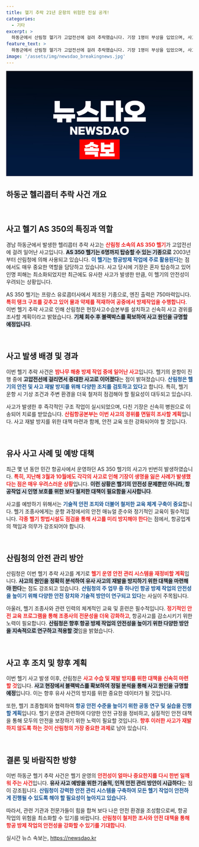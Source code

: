 ```yaml
---
title: 헬기 추락 21년 운항의 위험한 진실 공개!
categories:
  - 기타
excerpt: >
  하동군에서 산림청 헬기가 고압전선에 걸려 추락했습니다. 기장 1명이 부상을 입었으며, 사고 원인 조사에 나선 산림청은 현장사고수습본부를 설치했습니다. 절체절명 순간의 긴박한 상황, 그 뒤에 숨겨진 이야기를 클릭해 확인해보세요!
feature_text: >
  하동군에서 산림청 헬기가 고압전선에 걸려 추락했습니다. 기장 1명이 부상을 입었으며, 사고 원인 조사에 나선 산림청은 현장사고수습본부를 설치했습니다. 절체절명 순간의 긴박한 상황, 그 뒤에 숨겨진 이야기를 클릭해 확인해보세요!
image: '/assets/img/newsdao_breakingnews.jpg'
---
```


<p><img src="/assets/img/newsdao_breakingnews.jpg" alt="ontimetimes 속보" /></p>

<h2 data-ke-size="size26">하동군 헬리콥터 추락 사건 개요</h2>

<p data-ke-size="size16">&nbsp;</p>

<h2 data-ke-size="size26">사고 헬기 AS 350의 특징과 역할</h2>

<p data-ke-size="size16">경남 하동군에서 발생한 헬리콥터 추락 사고는 <b><span style="color: #ee2323;">산림청 소속의 AS 350 헬기</span></b>가 고압전선에 걸려 일어난 사고입니다. <b><span style="background-color: #21538527;">AS 350 헬기는 6명까지 탑승할 수 있는 기종으로</span></b> 2003년부터 산림청에 의해 사용되고 있습니다. <b><span style="color: #1a5490;">이 헬기는 항공방제 작업에 주로 활용된다</span></b>는 점에서도 매우 중요한 역할을 담당하고 있습니다. 사고 당시에 기장은 혼자 탑승하고 있어 인명 피해는 최소화되었지만 최근에도 유사한 사고가 발생한 만큼, 이 헬기의 안전성이 우려되는 상황입니다.</p>

<p data-ke-size="size16">AS 350 헬기는 프랑스 유로콥터사에서 제조된 기종으로, 엔진 출력은 750마력입니다. <b><span style="color: #ee2323;">특히 탱크 구조를 갖추고 있어 물과 약제를 적재하여 공중에서 방제작업을 수행합니다</span></b>. 이번 헬기 추락 사고로 인해 산림청은 현장사고수습본부를 설치하고 신속히 사고 경위를 조사할 계획이라고 밝혔습니다. <b><span style="background-color: #21538527;">기체 회수 후 블랙박스를 확보하여 사고 원인을 규명할 예정입니다</span></b>.</p>

<p data-ke-size="size16">&nbsp;</p>

<h2 data-ke-size="size26">사고 발생 배경 및 경과</h2>

<p data-ke-size="size16">이번 헬기 추락 사건은 <b><span style="color: #ee2323;">밤나무 해충 방제 작업 중에 일어난 사고</span></b>입니다. 헬기의 운항이 진행 중에 <b><span style="background-color: #21538527;">고압전선에 걸리면서 중대한 사고로 이어졌다</span></b>는 점이 밝혀졌습니다. <b><span style="color: #1a5490;">산림청은 헬기의 안전 및 사고 재발 방지를 위해 다양한 조치를 검토하고 있다</span></b>고 합니다. 특히, 헬기 운항 시 기상 조건과 주변 환경을 더욱 철저히 점검해야 할 필요성이 대두되고 있습니다.</p>

<p data-ke-size="size16">사고가 발생한 후 즉각적인 구조 작업이 실시되었으며, 다친 기장은 신속히 병원으로 이송되어 치료를 받았습니다. <b><span style="color: #ee2323;">산림항공본부는 이번 사고의 경위를 면밀히 조사할 계획</span></b>입니다. 사고 재발 방지를 위한 대책 마련과 함께, 안전 교육 또한 강화되어야 할 것입니다. </p>

<p data-ke-size="size16">&nbsp;</p>

<h2 data-ke-size="size26">유사 사고 사례 및 예방 대책</h2>

<p data-ke-size="size16">최근 몇 년 동안 민간 항공사에서 운영하던 AS 350 헬기의 사고가 빈번히 발생하였습니다. <b><span style="color: #ee2323;">특히, 지난해 3월과 10월에도 각각의 사고로 인해 기장이 생명을 잃은 사례가 발생했다는 점은 매우 우려스러운 상황</span></b>입니다. <b><span style="background-color: #21538527;">이런 상황은 헬기의 안전성 문제뿐만 아니라, 항공작업 시 인명 보호를 위한 보다 철저한 대책이 필요함을 시사합니다</span></b>.</p>

<p data-ke-size="size16">사고를 예방하기 위해서는 <b><span style="color: #1a5490;">기술적 안전 조치와 더불어 철저한 교육 체계 구축이 중요</span></b>합니다. 헬기 조종사에게는 운항 과정에서의 안전 매뉴얼 준수와 정기적인 교육이 필수적입니다. <b><span style="color: #ee2323;">각종 헬기 항법시설도 점검을 통해 사고를 미리 방지해야 한다</span></b>는 점에서, 항공업계의 책임과 의무가 강조되어야 합니다.</p>

<p data-ke-size="size16">&nbsp;</p>

<h2 data-ke-size="size26">산림청의 안전 관리 방안</h2>

<p data-ke-size="size16">산림청은 이번 헬기 추락 사고를 계기로 <b><span style="color: #ee2323;">헬기 운영 안전 관리 시스템을 재정비할 계획</span></b>입니다. <b><span style="background-color: #21538527;">사고의 원인을 정확히 분석하여 유사 사고의 재발을 방지하기 위한 대책을 마련해야 한다</span></b>는 점도 강조되고 있습니다. <b><span style="color: #1a5490;">산림청의 주 업무 중 하나인 항공 방제 작업의 안전성을 높이기 위해 다양한 안전 장치와 기술적 방안이 연구되고 있다</span></b>는 사실이 주목됩니다.</p>

<p data-ke-size="size16">아울러, 헬기 조종사와 관련 인력의 체계적인 교육 및 훈련은 필수적입니다. <b><span style="color: #ee2323;">정기적인 안전 교육 프로그램을 통해 조종사의 전문성을 더욱 강화하고</span></b>, 항공사고를 감소시키기 위한 노력이 필요합니다. <b><span style="background-color: #21538527;">산림청은 향후 항공 방제 작업의 안전성을 높이기 위한 다양한 방안을 지속적으로 연구하고 적용할 것</span></b>임을 밝혔습니다.</p>

<p data-ke-size="size16">&nbsp;</p>

<h2 data-ke-size="size26">사고 후 조치 및 향후 계획</h2>

<p data-ke-size="size16">이번 헬기 사고 발생 이후, 산림청은 <b><span style="color: #ee2323;">사고 수습 및 재발 방지를 위한 대책을 신속히 마련할 것</span></b>입니다. <b><span style="background-color: #21538527;">사고 현장에서 블랙박스를 확보하여 정밀 분석을 통해 사고 원인을 규명할 예정</span></b>입니다. 이는 향후 유사 사건의 방지를 위한 중요한 데이터가 될 것입니다.</p>

<p data-ke-size="size16">또한, 헬기 조종협회와 협력하여 <b><span style="color: #1a5490;">항공 안전 수준을 높이기 위한 공동 연구 및 실습을 진행할 계획</span></b>입니다. 헬기 운영과 관련하여 다양한 안전 규정을 정비하고, 실질적인 안전 대책을 통해 모두의 안전을 보장하기 위한 노력이 필요할 것입니다. <b><span style="color: #ee2323;">향후 이러한 사고가 재발하지 않도록 하는 것이 산림청의 가장 중요한 과제</span></b>로 남아 있습니다.</p>

<p data-ke-size="size16">&nbsp;</p>

<h2 data-ke-size="size26">결론 및 바람직한 방향</h2>

<p data-ke-size="size16">이번 하동군 헬기 추락 사건은 헬기 운영의 <b><span style="color: #ee2323;">안전성이 얼마나 중요한지를 다시 한번 일깨워 주는 사건</span></b>입니다. <b><span style="background-color: #21538527;">유사 사고 예방을 위한 기술적, 인적 안전 관리 방안이 시급하다</span></b>는 점이 강조됩니다. <b><span style="color: #1a5490;">산림청이 강력한 안전 관리 시스템을 구축하여 모든 헬기 작업이 안전하게 진행될 수 있도록 해야 할 필요성이 높아지고 있습니다</span></b>.</p>

<p data-ke-size="size16">따라서, 관련 기관과 전문가들이 힘을 합쳐 보다 나은 안전 환경을 조성함으로써, 항공 작업의 위험을 최소화할 수 있기를 바랍니다. <b><span style="color: #ee2323;">산림청이 철저한 조사와 안전 대책을 통해 항공 방제 작업의 안전성을 강화할 수 있기를 기대합니다</span></b>.</p>
실시간 뉴스 속보는, <a href="https://newsdao.kr" rel="dofollow">https://newsdao.kr</a>


